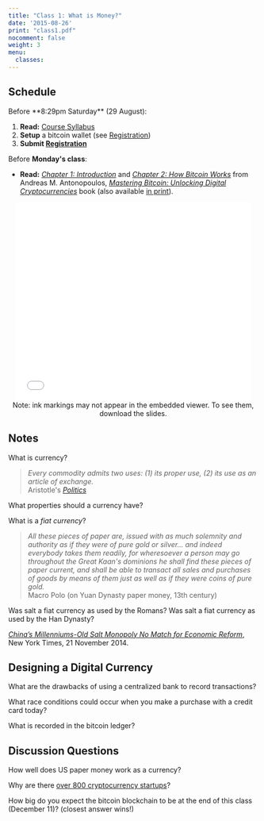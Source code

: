 ```yaml
---
title: "Class 1: What is Money?"
date: '2015-08-26'
print: "class1.pdf"
nocomment: false
weight: 3
menu:
  classes:
---
```


## Schedule

   <div class="todo">
Before **8:29pm Saturday** (29 August):

1. **Read:** [Course Syllabus](/syllabus)
2. **Setup** a bitcoin wallet (see [Registration](/registration))
3. **Submit [Registration](/registration)**

Before **Monday's class**:

- **Read:** 
[_Chapter 1: Introduction_](https://github.com/aantonop/bitcoinbook/blob/develop/ch01.asciidoc)
and
[_Chapter 2: How Bitcoin Works_](https://github.com/aantonop/bitcoinbook/blob/develop/ch02.asciidoc)
from Andreas M. Antonopoulos, [_Mastering Bitcoin: Unlocking Digital
Cryptocurrencies_](https://github.com/aantonop/bitcoinbook) book (also
available [in
print](http://www.amazon.com/Mastering-Bitcoin-Unlocking-Digital-Crypto-Currencies/dp/1449374042)).  
   </div>

<center>
<iframe src="//www.slideshare.net/slideshow/embed_code/key/md9EiU6QZoWroa"
width="476" height="400" frameborder="0" marginwidth="0"
marginheight="0" scrolling="no"></iframe>

   <div class="caption">
Note: ink markings may not appear in the
embedded viewer.  To see them, download the slides.
   </div>

</center>



## Notes

What is currency?

<div class="biggap"></div>

> _Every commodity admits two uses: (1) its proper use, (2) its use as an article of exchange._  
> Aristotle's [_Politics_](https://play.google.com/books/reader?id=1J7N4eAKuhwC&printsec=frontcover&output=reader&hl=en&pg=GBS.PR13)


What properties should a currency have?

<div class="gap"></div>

What is a _fiat currency_?

<div class="gap"></div>

> _All these pieces of paper are, issued with as much solemnity and authority as if they were of pure gold or silver... and indeed everybody takes them readily, for wheresoever a person may go throughout the Great Kaan's dominions he shall find these pieces of paper current, and shall be able to transact all sales and purchases of goods by means of them just as well as if they were coins of pure gold._  
> Macro Polo (on Yuan Dynasty paper money, 13th century)

Was salt a fiat currency as used by the Romans?  Was salt a fiat currency as used by the Han Dynasty?

<div class="gap"></div>

[_China’s Millenniums-Old Salt Monopoly No Match for Economic Reform_](http://sinosphere.blogs.nytimes.com/2014/11/21/chinas-millenniums-old-salt-monopoly-no-match-for-economic-reform/), New York Times, 21 November 2014.

## Designing a Digital Currency

What are the drawbacks of using a centralized bank to record transactions?
<div class="gap"></div>

What race conditions could occur when you make a purchase with a credit card today?
<div class="gap"></div>

What is recorded in the bitcoin ledger?
<div class="gap"></div>

## Discussion Questions

How well does US paper money work as a currency?

Why are there [over 800 cryptocurrency startups](https://angel.co/cryptocurrency-2)?

How big do you expect the bitcoin blockchain to be at the end of this
class (December 11)?  (closest answer wins!)
 



